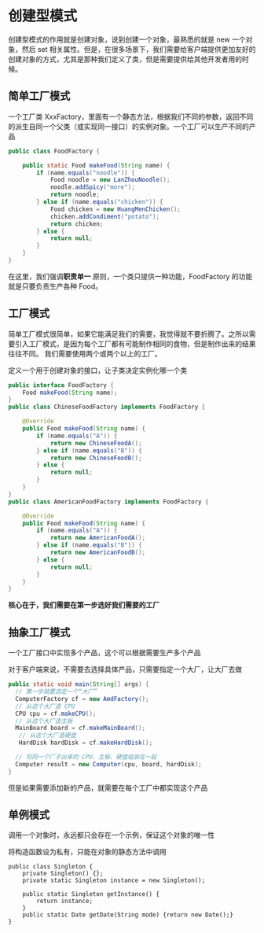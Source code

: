 # 创建型模式

创建型模式的作用就是创建对象，说到创建一个对象，最熟悉的就是 new 一个对象，然后 set 相关属性。但是，在很多场景下，我们需要给客户端提供更加友好的创建对象的方式，尤其是那种我们定义了类，但是需要提供给其他开发者用的时候。

## 简单工厂模式

一个工厂类 XxxFactory，里面有一个静态方法，根据我们不同的参数，返回不同的派生自同一个父类（或实现同一接口）的实例对象。一个工厂可以生产不同的产品

```java
public class FoodFactory {

    public static Food makeFood(String name) {
        if (name.equals("noodle")) {
            Food noodle = new LanZhouNoodle();
            noodle.addSpicy("more");
            return noodle;
        } else if (name.equals("chicken")) {
            Food chicken = new HuangMenChicken();
            chicken.addCondiment("potato");
            return chicken;
        } else {
            return null;
        }
    }
}
```

在这里，我们强调**职责单一** 原则，一个类只提供一种功能，FoodFactory 的功能就是只要负责生产各种 Food。

## 工厂模式

简单工厂模式很简单，如果它能满足我们的需要，我觉得就不要折腾了。之所以需要引入工厂模式，是因为每个工厂都有可能制作相同的食物，但是制作出来的结果往往不同。 我们需要使用两个或两个以上的工厂。

定义一个用于创建对象的接口，让子类决定实例化哪一个类

```java
public interface FoodFactory {
    Food makeFood(String name);
}
public class ChineseFoodFactory implements FoodFactory {

    @Override
    public Food makeFood(String name) {
        if (name.equals("A")) {
            return new ChineseFoodA();
        } else if (name.equals("B")) {
            return new ChineseFoodB();
        } else {
            return null;
        }
    }
}
public class AmericanFoodFactory implements FoodFactory {

    @Override
    public Food makeFood(String name) {
        if (name.equals("A")) {
            return new AmericanFoodA();
        } else if (name.equals("B")) {
            return new AmericanFoodB();
        } else {
            return null;
        }
    }
}
```

**核心在于，我们需要在第一步选好我们需要的工厂** 

## 抽象工厂模式

一个工厂接口中实现多个产品，这个可以根据需要生产多个产品

对于客户端来说，不需要去选择具体产品，只需要指定一个大厂，让大厂去做

```java
public static void main(String[] args) {
  // 第一步就要选定一个“大厂”
  ComputerFactory cf = new AmdFactory();
  // 从这个大厂造 CPU
  CPU cpu = cf.makeCPU();
  // 从这个大厂造主板
  MainBoard board = cf.makeMainBoard();
   // 从这个大厂造硬盘
   HardDisk hardDisk = cf.makeHardDisk();

  // 将同一个厂子出来的 CPU、主板、硬盘组装在一起
  Computer result = new Computer(cpu, board, hardDisk);
}
```

但是如果需要添加新的产品，就需要在每个工厂中都实现这个产品

## 单例模式

调用一个对象时，永远都只会存在一个示例，保证这个对象的唯一性

将构造函数设为私有，只能在对象的静态方法中调用

```
public class Singleton {
    private Singleton() {};
    private static Singleton instance = new Singleton();

    public static Singleton getInstance() {
        return instance;
    }
    public static Date getDate(String mode) {return new Date();}
}
```

